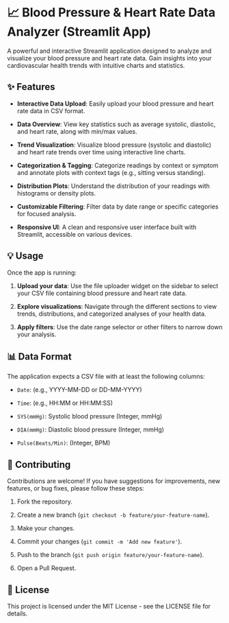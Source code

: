 # 📈 Blood Pressure & Heart Rate Data Analyzer (Streamlit App)  
A powerful and interactive Streamlit application designed to analyze and visualize your blood pressure and heart rate data. Gain insights into your cardiovascular health trends with intuitive charts and statistics.

## ✨ Features  
* **Interactive Data Upload**: Easily upload your blood pressure and heart rate data in CSV format.

* **Data Overview**: View key statistics such as average systolic, diastolic, and heart rate, along with min/max values.

* **Trend Visualization**: Visualize blood pressure (systolic and diastolic) and heart rate trends over time using interactive line charts.

* **Categorization & Tagging**: Categorize readings by context or symptom and annotate plots with context tags (e.g., sitting versus standing).

* **Distribution Plots**: Understand the distribution of your readings with histograms or density plots.

* **Customizable Filtering**: Filter data by date range or specific categories for focused analysis.

* **Responsive UI**: A clean and responsive user interface built with Streamlit, accessible on various devices.

## 💡 Usage
Once the app is running:

1. **Upload your data**: Use the file uploader widget on the sidebar to select your CSV file containing blood pressure and heart rate data.

2. **Explore visualizations**: Navigate through the different sections to view trends, distributions, and categorized analyses of your health data.

3. **Apply filters**: Use the date range selector or other filters to narrow down your analysis.

## 📊 Data Format
The application expects a CSV file with at least the following columns:

* `Date`: (e.g., YYYY-MM-DD or DD-MM-YYYY)

* `Time`: (e.g., HH:MM or HH:MM:SS)

* `SYS(mmHg)`: Systolic blood pressure (Integer, mmHg)

* `DIA(mmHg)`: Diastolic blood pressure (Integer, mmHg)

* `Pulse(Beats/Min)`: (Integer, BPM)

## 🤝 Contributing
Contributions are welcome! If you have suggestions for improvements, new features, or bug fixes, please follow these steps:

1. Fork the repository.

2. Create a new branch (`git checkout -b feature/your-feature-name`).

3. Make your changes.

4. Commit your changes (`git commit -m 'Add new feature'`).

5. Push to the branch (`git push origin feature/your-feature-name`).

6. Open a Pull Request.

## 📄 License
This project is licensed under the MIT License - see the LICENSE file for details.

